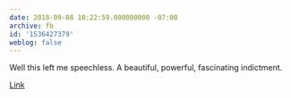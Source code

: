 ```yaml
---
date: 2018-09-08 10:22:59.000000000 -07:00
archive: fb
id: '1536427379'
weblog: false
---
```


Well this left me speechless. A beautiful, powerful, fascinating indictment.

[Link](http://carte-blanche.org/hiyoge-owisisi-tanga-ita-cricket-egg-stories/)
